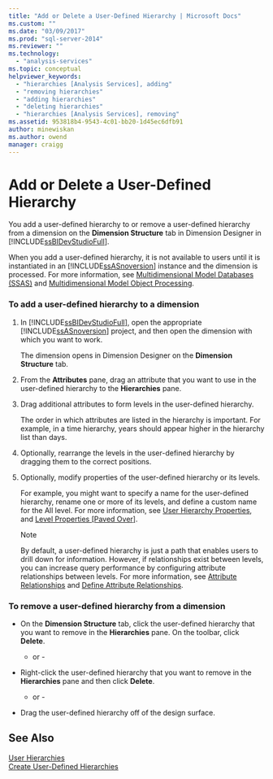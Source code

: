 ```yaml
---
title: "Add or Delete a User-Defined Hierarchy | Microsoft Docs"
ms.custom: ""
ms.date: "03/09/2017"
ms.prod: "sql-server-2014"
ms.reviewer: ""
ms.technology: 
  - "analysis-services"
ms.topic: conceptual
helpviewer_keywords: 
  - "hierarchies [Analysis Services], adding"
  - "removing hierarchies"
  - "adding hierarchies"
  - "deleting hierarchies"
  - "hierarchies [Analysis Services], removing"
ms.assetid: 953818b4-9543-4c01-bb20-1d45ec6dfb91
author: minewiskan
ms.author: owend
manager: craigg
---
```

# Add or Delete a User-Defined Hierarchy
  You add a user-defined hierarchy to or remove a user-defined hierarchy from a dimension on the **Dimension Structure** tab in Dimension Designer in [!INCLUDE[ssBIDevStudioFull](../../includes/ssbidevstudiofull-md.md)].  
  
 When you add a user-defined hierarchy, it is not available to users until it is instantiated in an [!INCLUDE[ssASnoversion](../../includes/ssasnoversion-md.md)] instance and the dimension is processed. For more information, see [Multidimensional Model Databases &#40;SSAS&#41;](multidimensional-model-databases-ssas.md) and [Multidimensional Model Object Processing](processing-a-multidimensional-model-analysis-services.md).  
  
### To add a user-defined hierarchy to a dimension  
  
1.  In [!INCLUDE[ssBIDevStudioFull](../../includes/ssbidevstudiofull-md.md)], open the appropriate [!INCLUDE[ssASnoversion](../../includes/ssasnoversion-md.md)] project, and then open the dimension with which you want to work.  
  
     The dimension opens in Dimension Designer on the **Dimension Structure** tab.  
  
2.  From the **Attributes** pane, drag an attribute that you want to use in the user-defined hierarchy to the **Hierarchies** pane.  
  
3.  Drag additional attributes to form levels in the user-defined hierarchy.  
  
     The order in which attributes are listed in the hierarchy is important. For example, in a time hierarchy, years should appear higher in the hierarchy list than days.  
  
4.  Optionally, rearrange the levels in the user-defined hierarchy by dragging them to the correct positions.  
  
5.  Optionally, modify properties of the user-defined hierarchy or its levels.  
  
     For example, you might want to specify a name for the user-defined hierarchy, rename one or more of its levels, and define a custom name for the All level. For more information, see [User Hierarchy Properties](../multidimensional-models-olap-logical-dimension-objects/user-hierarchies-properties.md), and [Level Properties &#91;Paved Over&#93;](../multidimensional-models-olap-logical-dimension-objects/user-hierarchies-level-properties.md).  
  
    > [!NOTE]  
    >  By default, a user-defined hierarchy is just a path that enables users to drill down for information. However, if relationships exist between levels, you can increase query performance by configuring attribute relationships between levels. For more information, see [Attribute Relationships](../multidimensional-models-olap-logical-dimension-objects/attribute-relationships.md) and [Define Attribute Relationships](attribute-relationships-define.md).  
  
### To remove a user-defined hierarchy from a dimension  
  
-   On the **Dimension Structure** tab, click the user-defined hierarchy that you want to remove in the **Hierarchies** pane. On the toolbar, click **Delete**.  
  
     - or -  
  
-   Right-click the user-defined hierarchy that you want to remove in the **Hierarchies** pane and then click **Delete**.  
  
     - or -  
  
-   Drag the user-defined hierarchy off of the design surface.  
  
## See Also  
 [User Hierarchies](../multidimensional-models-olap-logical-dimension-objects/user-hierarchies.md)   
 [Create User-Defined Hierarchies](user-defined-hierarchies-create.md)  
  
  
